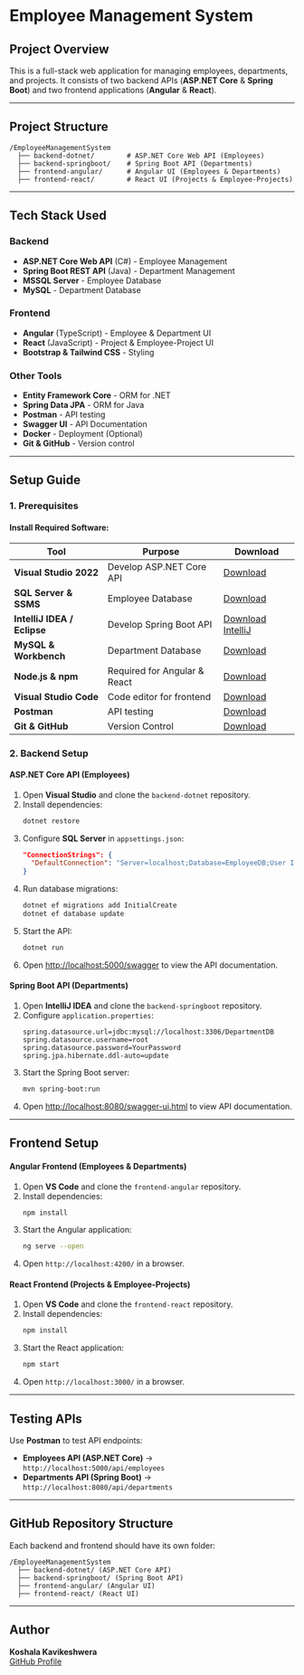 # Employee Management System

## **Project Overview**
This is a full-stack web application for managing employees, departments, and projects. It consists of two backend APIs (**ASP.NET Core** & **Spring Boot**) and two frontend applications (**Angular** & **React**).

---
## **Project Structure**
```
/EmployeeManagementSystem
  ├── backend-dotnet/        # ASP.NET Core Web API (Employees)
  ├── backend-springboot/    # Spring Boot API (Departments)
  ├── frontend-angular/      # Angular UI (Employees & Departments)
  ├── frontend-react/        # React UI (Projects & Employee-Projects)
```

---
## **Tech Stack Used**

### **Backend**
- **ASP.NET Core Web API** (C#) - Employee Management
- **Spring Boot REST API** (Java) - Department Management
- **MSSQL Server** - Employee Database
- **MySQL** - Department Database

### **Frontend**
- **Angular** (TypeScript) - Employee & Department UI
- **React** (JavaScript) - Project & Employee-Project UI
- **Bootstrap & Tailwind CSS** - Styling

### **Other Tools**
- **Entity Framework Core** - ORM for .NET
- **Spring Data JPA** - ORM for Java
- **Postman** - API testing
- **Swagger UI** - API Documentation
- **Docker** - Deployment (Optional)
- **Git & GitHub** - Version control

---
## **Setup Guide**
### **1. Prerequisites**
#### Install Required Software:
| Tool | Purpose | Download |
|------|---------|----------|
| **Visual Studio 2022** | Develop ASP.NET Core API | [Download](https://visualstudio.microsoft.com/) |
| **SQL Server & SSMS** | Employee Database | [Download](https://www.microsoft.com/en-us/sql-server/sql-server-downloads) |
| **IntelliJ IDEA / Eclipse** | Develop Spring Boot API | [Download IntelliJ](https://www.jetbrains.com/idea/) |
| **MySQL & Workbench** | Department Database | [Download](https://dev.mysql.com/downloads/installer/) |
| **Node.js & npm** | Required for Angular & React | [Download](https://nodejs.org/) |
| **Visual Studio Code** | Code editor for frontend | [Download](https://code.visualstudio.com/) |
| **Postman** | API testing | [Download](https://www.postman.com/) |
| **Git & GitHub** | Version Control | [Download](https://git-scm.com/) |

### **2. Backend Setup**
#### **ASP.NET Core API (Employees)**
1. Open **Visual Studio** and clone the `backend-dotnet` repository.
2. Install dependencies:
   ```sh
   dotnet restore
   ```
3. Configure **SQL Server** in `appsettings.json`:
   ```json
   "ConnectionStrings": {
     "DefaultConnection": "Server=localhost;Database=EmployeeDB;User Id=sa;Password=YourPassword;TrustServerCertificate=True;"
   }
   ```
4. Run database migrations:
   ```sh
   dotnet ef migrations add InitialCreate
   dotnet ef database update
   ```
5. Start the API:
   ```sh
   dotnet run
   ```
6. Open [http://localhost:5000/swagger](http://localhost:5000/swagger) to view the API documentation.

#### **Spring Boot API (Departments)**
1. Open **IntelliJ IDEA** and clone the `backend-springboot` repository.
2. Configure `application.properties`:
   ```properties
   spring.datasource.url=jdbc:mysql://localhost:3306/DepartmentDB
   spring.datasource.username=root
   spring.datasource.password=YourPassword
   spring.jpa.hibernate.ddl-auto=update
   ```
3. Start the Spring Boot server:
   ```sh
   mvn spring-boot:run
   ```
4. Open [http://localhost:8080/swagger-ui.html](http://localhost:8080/swagger-ui.html) to view API documentation.

---
## **Frontend Setup**
#### **Angular Frontend (Employees & Departments)**
1. Open **VS Code** and clone the `frontend-angular` repository.
2. Install dependencies:
   ```sh
   npm install
   ```
3. Start the Angular application:
   ```sh
   ng serve --open
   ```
4. Open `http://localhost:4200/` in a browser.

#### **React Frontend (Projects & Employee-Projects)**
1. Open **VS Code** and clone the `frontend-react` repository.
2. Install dependencies:
   ```sh
   npm install
   ```
3. Start the React application:
   ```sh
   npm start
   ```
4. Open `http://localhost:3000/` in a browser.

---
## **Testing APIs**
Use **Postman** to test API endpoints:
- **Employees API (ASP.NET Core)** → `http://localhost:5000/api/employees`
- **Departments API (Spring Boot)** → `http://localhost:8080/api/departments`

---
## **GitHub Repository Structure**
Each backend and frontend should have its own folder:
```
/EmployeeManagementSystem
  ├── backend-dotnet/ (ASP.NET Core API)
  ├── backend-springboot/ (Spring Boot API)
  ├── frontend-angular/ (Angular UI)
  ├── frontend-react/ (React UI)
```
---
## **Author**
**Koshala Kavikeshwera**  
[GitHub Profile](https://github.com/kavikeshwera)
